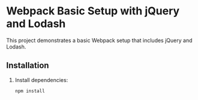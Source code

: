 # Webpack Basic Setup with jQuery and Lodash

This project demonstrates a basic Webpack setup that includes jQuery and Lodash.

## Installation

1. Install dependencies:
   ```sh
   npm install


